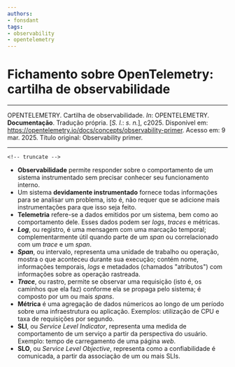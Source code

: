 ```yaml
---
authors:
- fonsdant
tags:
- observability
- opentelemetry
---
```


# Fichamento sobre OpenTelemetry: cartilha de observabilidade

------------------------------------------------------------------------

OPENTELEMETRY. Cartilha de observabilidade. *In*: OPENTELEMETRY.
**Documentação**. Tradução própria. \[*S. l.*: *s. n.*\], c2025.
Disponível em:
https://opentelemetry.io/docs/concepts/observability-primer. Acesso em:
9 mar. 2025. Título original: Observability primer.

------------------------------------------------------------------------

    <!-- truncate -->

-   **Observabilidade** permite responder sobre o comportamento de um
    sistema instrumentado sem precisar conhecer seu funcionamento
    interno.
-   Um sistema **devidamente instrumentado** fornece todas informações
    para se analisar um problema, isto é, não requer que se adicione
    mais instrumentações para que isso seja feito.
-   **Telemetria** refere-se a dados emitidos por um sistema, bem como
    ao comportamento dele. Esses dados podem ser *logs*, *traces* e
    métricas.
-   ***Log***, ou registro, é uma mensagem com uma marcação temporal;
    complementarmente útil quando parte de um *span* ou correlacionado
    com um *trace* e um *span*.
-   ***Span***, ou intervalo, representa uma unidade de trabalho ou
    operação, mostra o que aconteceu durante sua execução; contém nome,
    informações temporais, *logs* e metadados (chamados "atributos") com
    informações sobre as operação rastreada.
-   ***Trace***, ou rastro, permite se observar uma requisição (isto é,
    os caminhos que ela faz) conforme ela se propaga pelo sistema; é
    composto por um ou mais *spans*.
-   **Métrica** é uma agregação de dados númericos ao longo de um
    período sobre uma infraestrutura ou aplicação. Exemplos: utilização
    de CPU e taxa de requisições por segundo.
-   **SLI**, ou *Service Level Indicator*, representa uma medida de
    comportamento de um serviço a partir da perspectiva do usuário.
    Exemplo: tempo de carregamento de uma página *web*.
-   **SLO**, ou *Service Level Objective*, representa como a
    confiabilidade é comunicada, a partir da associação de um ou mais
    SLIs.

